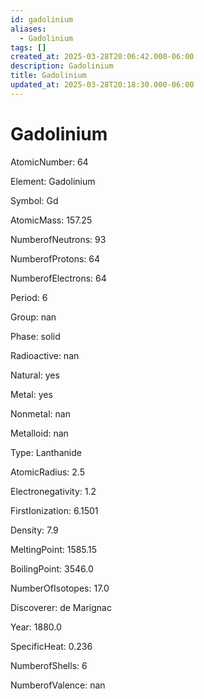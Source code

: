 ```yaml
---
id: gadolinium
aliases:
  - Gadolinium
tags: []
created_at: 2025-03-28T20:06:42.000-06:00
description: Gadolinium
title: Gadolinium
updated_at: 2025-03-28T20:18:30.000-06:00
---
```


# Gadolinium

AtomicNumber: 64

Element: Gadolinium

Symbol: Gd

AtomicMass: 157.25

NumberofNeutrons: 93

NumberofProtons: 64

NumberofElectrons: 64

Period: 6

Group: nan

Phase: solid

Radioactive: nan

Natural: yes

Metal: yes

Nonmetal: nan

Metalloid: nan

Type: Lanthanide

AtomicRadius: 2.5

Electronegativity: 1.2

FirstIonization: 6.1501

Density: 7.9

MeltingPoint: 1585.15

BoilingPoint: 3546.0

NumberOfIsotopes: 17.0

Discoverer: de Marignac

Year: 1880.0

SpecificHeat: 0.236

NumberofShells: 6

NumberofValence: nan
